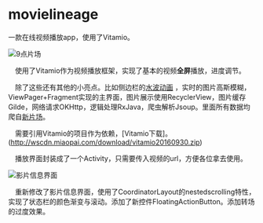 # movielineage
一款在线视频播放app，使用了Vitamio。

![9点片场](https://github.com/GreendaMi/movielineage/blob/master/mm2.gif)

&ensp;&ensp;使用了Vitamio作为视频播放框架，实现了基本的视频**全屏**播放，进度调节。

&ensp;&ensp;除了这些还有其他的小亮点。比如侧边栏的[水波动画](http://blog.csdn.net/jdsjlzx/article/details/44601239)
，实时的图片高斯模糊，ViewPager+Fragment实现的主界面，图片展示使用RecyclerView，图片缓存Gilde，网络请求OKHttp，逻辑处理RxJava，爬虫解析Jsoup。里面所有数据均爬自[新片场](http://www.xinpianchang.com/)。

&ensp;&ensp;需要引用Vitamio的项目作为依赖，[Vitamio下载]。(http://wscdn.miaopai.com/download/vitamio20160930.zip)

&ensp;&ensp;播放界面封装成了一个Activity，只需要传入视频的url，方便各位拿去使用。

![影片信息界面](https://github.com/GreendaMi/movielineage/blob/master/mm5.gif?raw=true)

&ensp;&ensp;重新修改了影片信息界面，使用了CoordinatorLayout的nestedscrolling特性，实现了状态栏的颜色渐变与滚动。添加了新控件FloatingActionButton。添加转场的过度效果。
